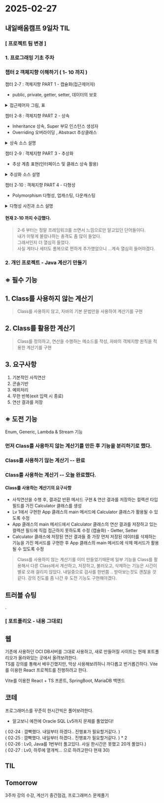 # 2025-02-27
## 내일배움캠프 9일차 TIL

### [ 프로젝트 팀 변경 ]

### 1. 프로그래밍 기초 주차

### 챕터 2 객체지향 이해하기 ( 1- 10 까지 )

챕터 2-7  : 객체지향 PART 1 - 캡슐화(접근제어자)
- public, private, getter, setter, 데이터의 보호
<details>

<summary>
접근제어자 그림, 표
</summary>

![](../img/2025022701.png)  

</details>
  
챕터 2-8  : 객체지향 PART 2 - 상속
- Inheritance 상속, Super 부모 인스턴스 생성자
- Overriding 오버라이딩 , Abstract 추상클래스  
<details>

<summary>
상속 소스 설명
</summary>

```java
/************************
 * 부모 클래스
 ************************/
public class Parent {
    public String parentName = "부모"
}
```
```java

/************************
 * 부모 클래스
 ************************/
public class Child extends Parent {
    public String childName = "자식"
}
```
```java

/************************
 * 메인
 ************************/
public class Main {
    public static void main(String[] args){
        Child child = new Child();
        System.out.println(child.parentName); // ✅ 사용가능!!
    }
}
```

</details>

챕터 2-9  : 객체지향 PART 3 - 추상화
- 추상 계층 표현(인터페이스 및 클래스 상속 활용)

<details>

<summary>추상화 소스 설명</summary>

```java
public interface Earth {
    void earth(); // ✅ 공통 : 지구에 있다.
}
```

```java
public interface Life extends Earth {

    void breath(); //✅ 공통 : 생명체는 숨을 쉰다.
}
```

```java
public class Cat implements Animal {

    @Override
    public void earth() {
        System.out.println("고양이가 지구에 있습니다.");

    }

    @Override
    public void breath() {
        System.out.println("고양이가 숨을 쉽니다.");
    }

    public void scratch() {
        System.out.println("고양이가 할큅니다.");
    }
}
```

```java
public class Main {

    public static void main(String[] args) {
        Cat cat = new Cat();
        cat.earth();
        cat.breath();
        cat.scratch();
    }
}
```

</details>

챕터 2-10  : 객체지향 PART 4 - 다형성
- Polymorphism 다형성, 업캐스팅, 다운캐스팅

<details>

<summary>다형성 사진과 소스 설명</summary>

![alt text](../img/2025022702.png)

```java
public class Main {

    public static void main(String[] args) {

        // 다형성 활용
        Animal animal = new Cat();      //형변환(Casting) 발생
        animal.exist(); // ✅
        animal.makeSound(); // ✅
    }
}
```
- 자식타입 → 부모타입: UpCasting
- 부모타입 → 자식타입: DownCasting

> UpCasting
- 데이터를 다를 수 있지만 자식 클래스 고유기능 활용 불가 (다운캐스팅 필요)

> DownCasting
```java
public class Main {

    public static void main(String[] args) {
        // 다운 캐스팅
        Animal dog = new Dog();
        // 문법적으로 잘못된건 아니라서 에러 발생 X
        Cat cat1 = (Cat) dog; // ⚠️ 
        cat1.scratch(); // ❌ 해당 라인이 실행될때만 에러
    }
}
```
다운 캐스팅엔 instanceof 활용필요
```java
Animal animal2 = new Dog();

// ✅ 안전한 다운캐스팅(animal2 가 Cat 의 인스턴스 유형인지 확인합니다.)
if (animal2 instanceof Cat) {
    Cat cat = (Cat) animal2;
    cat.scratch();
} else {
    System.out.println("객체가 고양이가 아닙니다.");
}
```

</details>

#### 현재 2-10 까지 수강했다.
> 2-6 부터는 정말 프레임워크를 쓰면서 느낌으로만 알고있던 단어들이다.  
> 내가 이렇게 몰랐나하는 충격도 좀 많이 들었다.  
> 그래서인지 더 열심히 들었다.  
> 사실 게터나 세터도 롬복으로 편하게 추가했었으니 ...계속 열심히 들어야겠다.



### 2. 개인 프로젝트 - Java 계산기 만들기

## ※ 필수 기능

## 1. Class를 사용하지 않는 계산기
> Class를 사용하지 않고, 자바의 기본 문법만을 사용하여 계산기를 구현

## 2. Class를 활용한 계산기
> Class를 정의하고, 연산을 수행하는 메소드를 작성, 자바의 객체지향 원칙을 적용한 계산기를 구현


## 3. 요구사항
1. 기본적인 사칙연산
2. 콘솔기반
3. 예외처리
4. 무한 반복(exit 입력 시 종료)
5. 연산 결과를 저장

## ※ 도전 기능
Enum, Generic, Lambda & Stream 기능


### 먼저 Class를 사용하지 않는 계산기를 만든 후 기능을 분리하기로 했다.

### Class를 사용하기 않는 계산기 -- 완료

### Class를 사용하는 계산기 -- 오늘 완료했다.
#### Class를 사용하는 계산기의 요구사항  
 - 사칙연산을 수행 후, 결과값 반환 메서드 구현 & 연산 결과를 저장하는 컬렉션 타입 필드를 가진 Calculator 클래스를 생성
 - Lv 1에서 구현한 App 클래스의 main 메서드에 Calculator 클래스가 활용될 수 있도록 수정
 - App 클래스의 main 메서드에서 Calculator 클래스의 연산 결과를 저장하고 있는 컬렉션 필드에 직접 접근하지 못하도록 수정 (캡슐화) - Getter, Setter
 - Calculator 클래스에 저장된 연산 결과들 중 가장 먼저 저장된 데이터를 삭제하는 기능을 가진 메서드를 구현한 후 App 클래스의 main 메서드에 삭제 메서드가 활용될 수 있도록 수정

> Class를 사용하지 않는 계산기를 이미 만들었기때문에 일부 기능을 Class를 활용해서 다른 Class에서 계산하고, 저장하고, 불러오고, 삭제하는 기능은 시간이 별로 오래 걸리지 않았다. 내일중으로 검사를 한번쯤 .. 받아보는것도 괜찮을 것 같다.
> 강의 진도를 좀 나간 후 도전 기능도 구현해야겠다.



## 트러블 슈팅
.


### [ 포트폴리오 - 내용 그대로]

## 웹
기존에 사용하던 OCI DB서버를 그대로 사용하고, 새로 만들어질 사이트는 현재 포트폴리오가 올라와있는 곳에서 올려보려한다.  
TS를 강의를 통해서 배우긴했지만, 막상 사용해보려하니 까다롭고 번거롭긴하다.  Vite를 이용한 React 프로젝트를 진행하려고 한다.

Vite를 이용한 React + TS 프론트, SpringBoot, MariaDB 백엔드

## 코테
프로그래머스를 꾸준히 한시간씩은 풀어보려한다.  
- 알고보니 예전에 Oracle SQL Lv5까지 문제를 풀었었다!  
  
( 02-24 : 깜빡했다. 내일부터 하겠다.. 진행표가 필요할거같다. )  
( 02-25 : 깜빡했다. 내일부터 하겠다.. 진행표가 필요할거같다. ) * 2  
( 02-26 : Lv0, Java를 1번부터 풀고있다. 사실 한시간은 못했고 20개 풀었다.)  
( 02-27 : Lv0, 하루에 열개씩... 으로 하려고한다 현재 30)  


## TIL


## Tomorrow

3주차 강의 수강, 계산기 중간점검, 프로그래머스 문제풀기